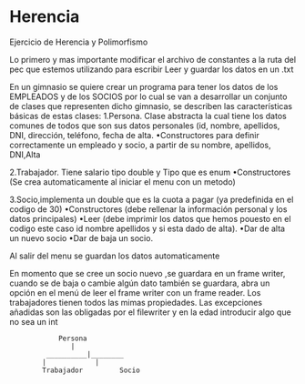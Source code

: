 # Herencia
Ejercicio de Herencia y Polimorfismo

Lo primero y mas importante modificar el archivo de constantes a la ruta del pec que estemos utilizando para escribir
Leer y guardar los datos en un .txt

En un gimnasio se quiere crear un programa para tener los datos de los EMPLEADOS y de los SOCIOS por lo cual se van a desarrollar un conjunto de clases que representen dicho gimnasio, se describen las características básicas de estas clases: 
1.Persona.  Clase abstracta la cual tiene los datos comunes de todos que son   sus datos personales (id, nombre, apellidos, DNI, dirección, teléfono, fecha de alta. 
•Constructores para definir correctamente un empleado y socio, a partir de su nombre, apellidos, DNI,Alta
 
2.Trabajador. Tiene salario tipo double y Tipo que es enum
•Constructores (Se crea automaticamente al iniciar el menu con un metodo)  

3.Socio,implementa un double que es la cuota a pagar (ya predefinida en el codigo de 30) 
•Constructores (debe rellenar la información personal y los datos principales) 
•Leer (debe imprimir los datos que hemos pouesto en el codigo este caso id nombre apellidos y si esta dado de alta).
•Dar de alta un nuevo socio 
•Dar de baja un socio.

Al salir del menu se guardan los datos automaticamente



En momento que se cree un socio nuevo ,se guardara en un frame writer, cuando se de baja o cambie algún dato también se guardara, abra un opción en el menú de leer el frame writer con un frame reader.
Los trabajadores tienen todos las mimas propiedades.
Las excepciones añadidas son las obligadas por el filewriter y en la edad introducir algo que no sea un int


	 			Persona
				   |
			 __________|________
			|		     |
		    Trabajador		   Socio